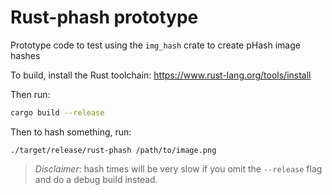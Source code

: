# Rust-phash prototype

Prototype code to test using the `img_hash` crate to create pHash image hashes

To build, install the Rust toolchain: https://www.rust-lang.org/tools/install

Then run:
```bash
cargo build --release
```

Then to hash something, run:
```
./target/release/rust-phash /path/to/image.png
```

> _Disclaimer_: hash times will be very slow if you omit the `--release` flag
> and do a debug build instead.
